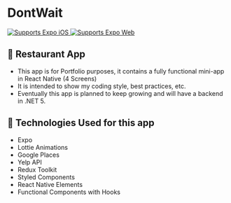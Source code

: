 # DontWait

<p>
  <!-- iOS -->
  <a href="https://itunes.apple.com/app/apple-store/id982107779">
    <img alt="Supports Expo iOS" longdesc="Supports Expo iOS" src="https://img.shields.io/badge/iOS-4630EB.svg?style=flat-square&logo=APPLE&labelColor=999999&logoColor=fff" />
  </a>
  <!-- Web -->
  <a href="https://docs.expo.dev/workflow/web/">
    <img alt="Supports Expo Web" longdesc="Supports Expo Web" src="https://img.shields.io/badge/web-4630EB.svg?style=flat-square&logo=GOOGLE-CHROME&labelColor=4285F4&logoColor=fff" />
  </a>
</p>

## 🚀 Restaurant App

- This app is for Portfolio purposes, it contains a fully functional mini-app in React Native (4 Screens)
- It is intended to show my coding style, best practices, etc.
- Eventually this app is planned to keep growing and will have a backend in .NET 5.

## 🚀 Technologies Used for this app
- Expo
- Lottie Animations
- Google Places
- Yelp API
- Redux Toolkit
- Styled Components
- React Native Elements
- Functional Components with Hooks

